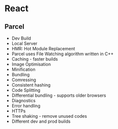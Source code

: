 # React

## Parcel

- Dev Build
- Local Server
- HMR: Hot Module Replacement
- Parcel uses File Watching algorithm written in C++
- Caching - faster builds
- Image Optimisation
- Minification
- Bundling
- Comressing
- Consistent hashing
- Code Splitting
- Differential bundling - supports older browsers
- Diagnostics
- Error handling
- HTTPs
- Tree shaking - remove unused codes
- Different dev and prod builds

